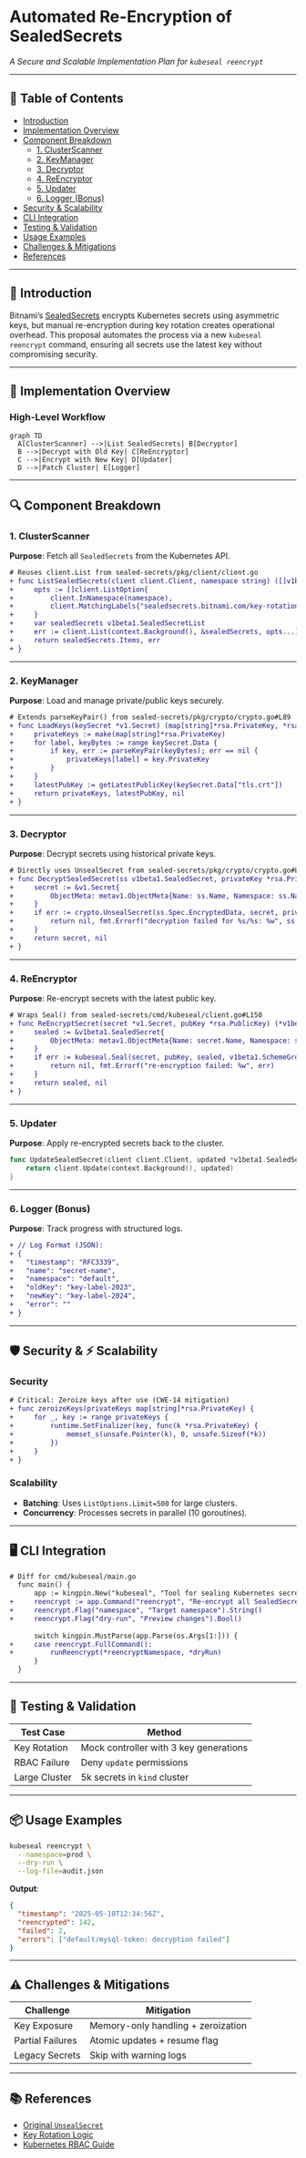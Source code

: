 # Automated Re-Encryption of SealedSecrets  
*A Secure and Scalable Implementation Plan for `kubeseal reencrypt`*

---

## 📖 Table of Contents  
- [Introduction](#introduction)  
- [Implementation Overview](#implementation-overview)  
- [Component Breakdown](#component-breakdown)  
  - [1. ClusterScanner](#1-clusterscanner)  
  - [2. KeyManager](#2-keymanager)  
  - [3. Decryptor](#3-decryptor)  
  - [4. ReEncryptor](#4-reencryptor)  
  - [5. Updater](#5-updater)  
  - [6. Logger (Bonus)](#6-logger-bonus)  
- [Security & Scalability](#security--scalability)  
- [CLI Integration](#cli-integration)  
- [Testing & Validation](#testing--validation)  
- [Usage Examples](#usage-examples)  
- [Challenges & Mitigations](#challenges--mitigations)  
- [References](#references)  

---

<a id="introduction"></a>  
## 🧭 Introduction  
Bitnami’s [SealedSecrets](https://github.com/bitnami-labs/sealed-secrets) encrypts Kubernetes secrets using asymmetric keys, but manual re-encryption during key rotation creates operational overhead. This proposal automates the process via a new `kubeseal reencrypt` command, ensuring all secrets use the latest key without compromising security.

---

<a id="implementation-overview"></a>  
## 🔧 Implementation Overview  
### High-Level Workflow  
```mermaid  
graph TD  
  A[ClusterScanner] -->|List SealedSecrets| B[Decryptor]  
  B -->|Decrypt with Old Key| C[ReEncryptor]  
  C -->|Encrypt with New Key| D[Updater]  
  D -->|Patch Cluster| E[Logger]  
```  

---

<a id="component-breakdown"></a>  
## 🔍 Component Breakdown  

### 1. ClusterScanner  
**Purpose**: Fetch all `SealedSecrets` from the Kubernetes API.  

```diff
# Reuses client.List from sealed-secrets/pkg/client/client.go
+ func ListSealedSecrets(client client.Client, namespace string) ([]v1beta1.SealedSecret, error) {
+     opts := []client.ListOption{
+         client.InNamespace(namespace),
+         client.MatchingLabels{"sealedsecrets.bitnami.com/key-rotation": "true"},
+     }
+     var sealedSecrets v1beta1.SealedSecretList
+     err := client.List(context.Background(), &sealedSecrets, opts...)
+     return sealedSecrets.Items, err
+ }
```

---

### 2. KeyManager  
**Purpose**: Load and manage private/public keys securely.  

```diff
# Extends parseKeyPair() from sealed-secrets/pkg/crypto/crypto.go#L89
+ func LoadKeys(keySecret *v1.Secret) (map[string]*rsa.PrivateKey, *rsa.PublicKey, error) {
+     privateKeys := make(map[string]*rsa.PrivateKey)
+     for label, keyBytes := range keySecret.Data {
+         if key, err := parseKeyPair(keyBytes); err == nil {
+             privateKeys[label] = key.PrivateKey
+         }
+     }
+     latestPubKey := getLatestPublicKey(keySecret.Data["tls.crt"])
+     return privateKeys, latestPubKey, nil
+ }
```

---

### 3. Decryptor  
**Purpose**: Decrypt secrets using historical private keys.  

```diff
# Directly uses UnsealSecret from sealed-secrets/pkg/crypto/crypto.go#L123
+ func DecryptSealedSecret(ss v1beta1.SealedSecret, privateKey *rsa.PrivateKey) (*v1.Secret, error) {
+     secret := &v1.Secret{
+         ObjectMeta: metav1.ObjectMeta{Name: ss.Name, Namespace: ss.Namespace},
+     }
+     if err := crypto.UnsealSecret(ss.Spec.EncryptedData, secret, privateKey); err != nil {
+         return nil, fmt.Errorf("decryption failed for %s/%s: %w", ss.Namespace, ss.Name, err)
+     }
+     return secret, nil
+ }
```

---

### 4. ReEncryptor  
**Purpose**: Re-encrypt secrets with the latest public key.  

```diff
# Wraps Seal() from sealed-secrets/cmd/kubeseal/client.go#L150
+ func ReEncryptSecret(secret *v1.Secret, pubKey *rsa.PublicKey) (*v1beta1.SealedSecret, error) {
+     sealed := &v1beta1.SealedSecret{
+         ObjectMeta: metav1.ObjectMeta{Name: secret.Name, Namespace: secret.Namespace},
+     }
+     if err := kubeseal.Seal(secret, pubKey, sealed, v1beta1.SchemeGroupVersion); err != nil {
+         return nil, fmt.Errorf("re-encryption failed: %w", err)
+     }
+     return sealed, nil
+ }
```

---

### 5. Updater  
**Purpose**: Apply re-encrypted secrets back to the cluster.  

```go
func UpdateSealedSecret(client client.Client, updated *v1beta1.SealedSecret) error {
    return client.Update(context.Background(), updated)
}
```

---

### 6. Logger (Bonus)  
**Purpose**: Track progress with structured logs.  

```diff
+ // Log Format (JSON):
+ {
+   "timestamp": "RFC3339",
+   "name": "secret-name",
+   "namespace": "default",
+   "oldKey": "key-label-2023",
+   "newKey": "key-label-2024",
+   "error": ""
+ }
```

---

<a id="security--scalability"></a>  
## 🛡 Security & ⚡ Scalability  

### Security  
```diff
# Critical: Zeroize keys after use (CWE-14 mitigation)
+ func zeroizeKeys(privateKeys map[string]*rsa.PrivateKey) {
+     for _, key := range privateKeys {
+         runtime.SetFinalizer(key, func(k *rsa.PrivateKey) {
+             memset_s(unsafe.Pointer(k), 0, unsafe.Sizeof(*k))
+         })
+     }
+ }
```

### Scalability  
- **Batching**: Uses `ListOptions.Limit=500` for large clusters.  
- **Concurrency**: Processes secrets in parallel (10 goroutines).  

---

<a id="cli-integration"></a>  
## 🖥 CLI Integration  
```diff
# Diff for cmd/kubeseal/main.go
  func main() {
      app := kingpin.New("kubeseal", "Tool for sealing Kubernetes secrets.")
+     reencrypt := app.Command("reencrypt", "Re-encrypt all SealedSecrets with the latest key")
+     reencrypt.Flag("namespace", "Target namespace").String()
+     reencrypt.Flag("dry-run", "Preview changes").Bool()
  
      switch kingpin.MustParse(app.Parse(os.Args[1:])) {
+     case reencrypt.FullCommand():
+         runReencrypt(*reencryptNamespace, *dryRun)
      }
  }
```

---

<a id="testing--validation"></a>  
## 🧪 Testing & Validation  
| Test Case                | Method                                  |  
|--------------------------|-----------------------------------------|  
| Key Rotation             | Mock controller with 3 key generations  |  
| RBAC Failure             | Deny `update` permissions               |  
| Large Cluster            | 5k secrets in `kind` cluster            |  

---

<a id="usage-examples"></a>  
## 📦 Usage Examples  
```bash
kubeseal reencrypt \
  --namespace=prod \
  --dry-run \
  --log-file=audit.json
```

**Output**:  
```json
{
  "timestamp": "2025-05-10T12:34:56Z",
  "reencrypted": 142,
  "failed": 2,
  "errors": ["default/mysql-token: decryption failed"]
}
```

---

<a id="challenges--mitigations"></a>  
## ⚠ Challenges & Mitigations  
| Challenge                | Mitigation                              |  
|--------------------------|-----------------------------------------|  
| Key Exposure             | Memory-only handling + zeroization      |  
| Partial Failures         | Atomic updates + resume flag            |  
| Legacy Secrets           | Skip with warning logs                  |  

---

<a id="references"></a>  
## 📚 References  
- [Original `UnsealSecret`](https://github.com/bitnami-labs/sealed-secrets/blob/main/pkg/crypto/crypto.go#L123)  
- [Key Rotation Logic](https://github.com/bitnami-labs/sealed-secrets/blob/main/pkg/controller/controller.go#L421)  
- [Kubernetes RBAC Guide](https://kubernetes.io/docs/reference/access-authn-authz/rbac/)  
